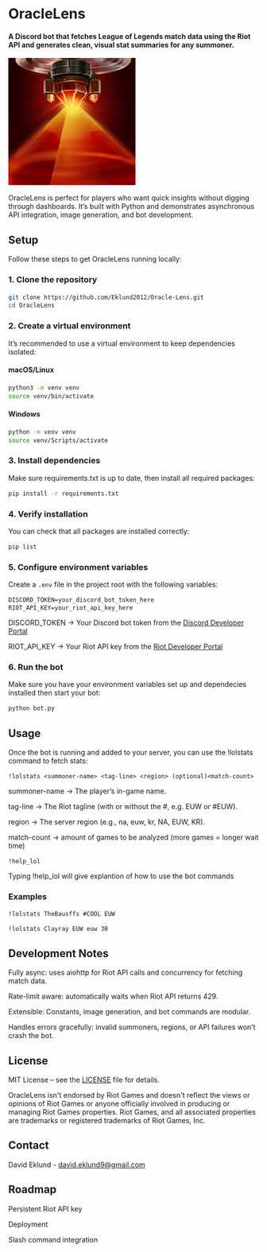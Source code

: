 # OracleLens

#### A Discord bot that fetches League of Legends match data using the Riot API and generates clean, visual stat summaries for any summoner.
![OracleLens](assets\img\Oracle_Lens_0.5.png)

OracleLens is perfect for players who want quick insights without digging through dashboards. It’s built with Python and demonstrates asynchronous API integration, image generation, and bot development.

## Setup
Follow these steps to get OracleLens running locally:

### 1. Clone the repository
```bash
git clone https://github.com/Eklund2012/Oracle-Lens.git
cd OracleLens
```

### 2. Create a virtual environment
It’s recommended to use a virtual environment to keep dependencies isolated:
#### macOS/Linux
```bash
python3 -m venv venv
source venv/bin/activate
```
#### Windows
```bash
python -m venv venv
source venv/Scripts/activate
```

### 3. Install dependencies
Make sure requirements.txt is up to date, then install all required packages:
```bash
pip install -r requirements.txt
```

### 4. Verify installation
You can check that all packages are installed correctly:
```bash
pip list
```

### 5. Configure environment variables
Create a `.env` file in the project root with the following variables:
```env
DISCORD_TOKEN=your_discord_bot_token_here
RIOT_API_KEY=your_riot_api_key_here
```

DISCORD_TOKEN → Your Discord bot token from the [Discord Developer Portal](https://discord.com/developers/applications)

RIOT_API_KEY → Your Riot API key from the [Riot Developer Portal](https://developer.riotgames.com/)


### 6. Run the bot
Make sure you have your environment variables set up and dependecies installed then start your bot:
```bash
python bot.py
```

## Usage
Once the bot is running and added to your server, you can use the !lolstats command to fetch
stats:

```text
!lolstats <summoner-name> <tag-line> <region> (optional)<match-count>
```
summoner-name → The player’s in-game name.

tag-line → The Riot tagline (with or without the #, e.g. EUW or #EUW).

region → The server region (e.g., na, euw, kr, NA, EUW, KR).

match-count → amount of games to be analyzed (more games = longer wait time) 

```text
!help_lol
```
Typing !help_lol will give explantion of how to use the bot commands

### Examples
```text
!lolstats TheBausffs #COOL EUW
```
```text
!lolstats Clayray EUW euw 30
```

## Development Notes
Fully async: uses aiohttp for Riot API calls and concurrency for fetching match data.

Rate-limit aware: automatically waits when Riot API returns 429.

Extensible: Constants, image generation, and bot commands are modular.

Handles errors gracefully: invalid summoners, regions, or API failures won’t crash the bot.

## License
MIT License – see the [LICENSE](LICENSE) file for details.

OracleLens isn't endorsed by Riot Games and doesn't reflect the views or opinions of Riot
Games or anyone officially involved in producing or managing Riot Games properties. Riot
Games, and all associated properties are trademarks or registered trademarks of Riot Games,
Inc.

## Contact
David Eklund - david.eklund9@gmail.com

## Roadmap
Persistent Riot API key

Deployment

Slash command integration